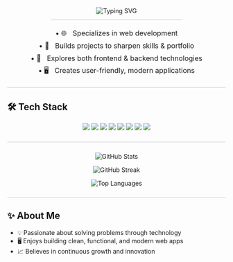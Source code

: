 <div align="center">
  <!-- Typing header with techy premium emojis -->
  <img src="https://readme-typing-svg.demolab.com?font=Fira+Code&size=32&pause=700&color=00F7FF&width=700&lines=%F0%9F%92%BB+Mark+Anthony+Garado+%F0%9F%92%BB;%F0%9F%92%BB+Tech+Explorer+%26+Builder+%F0%9F%92%BB" alt="Typing SVG" />
</div>

<div align="center" style="border-bottom: 1px solid #ccc; width: 60%; margin: 12px auto;"></div>

<p align="center" style="font-size:16px; line-height:1.8;">
  • 🌐&nbsp;&nbsp;&nbsp;Specializes in web development <br/>
  • 💼&nbsp;&nbsp;&nbsp;Builds projects to sharpen skills & portfolio <br/>
  • 🚀&nbsp;&nbsp;&nbsp;Explores both frontend & backend technologies <br/>
  • 🖥️&nbsp;&nbsp;&nbsp;Creates user-friendly, modern applications
</p>

<div align="center" style="border-bottom: 1px solid #ccc; margin: 24px 0;"></div>

## 🛠 Tech Stack

<p align="center">
  <img src="https://img.shields.io/badge/JavaScript-323330?style=for-the-badge&logo=javascript&logoColor=F7DF1E"/>
  <img src="https://img.shields.io/badge/HTML5-E34F26?style=for-the-badge&logo=html5&logoColor=white"/>
  <img src="https://img.shields.io/badge/CSS3-1572B6?style=for-the-badge&logo=css3&logoColor=white"/>
  <img src="https://img.shields.io/badge/Tailwind_CSS-38B2AC?style=for-the-badge&logo=tailwind-css&logoColor=white"/>
  <img src="https://img.shields.io/badge/PHP-777BB4?style=for-the-badge&logo=php&logoColor=white"/>
  <img src="https://img.shields.io/badge/MySQL-005C84?style=for-the-badge&logo=mysql&logoColor=white"/>
  <img src="https://img.shields.io/badge/Git-F05032?style=for-the-badge&logo=git&logoColor=white"/>
  <img src="https://img.shields.io/badge/GitHub-181717?style=for-the-badge&logo=github&logoColor=white"/>
</p>

<div align="center" style="border-bottom: 1px solid #ccc; margin: 24px 0;"></div>

<p align="center">
  <img src="https://github-readme-stats.vercel.app/api?username=codewmarx&show_icons=true&theme=tokyonight" alt="GitHub Stats" />
</p>

<p align="center">
  <img src="https://streak-stats.demolab.com?user=codewmarx&theme=tokyonight" alt="GitHub Streak" />
</p>

<p align="center">
  <img src="https://github-readme-stats.vercel.app/api/top-langs/?username=codewmarx&layout=compact&theme=tokyonight" alt="Top Languages" />
</p>

<div align="center" style="border-bottom: 1px solid #ccc; margin: 24px 0;"></div>

## ✨ About Me

- 💡 Passionate about solving problems through technology  
- 🖥 Enjoys building clean, functional, and modern web apps  
- 📈 Believes in continuous growth and innovation
